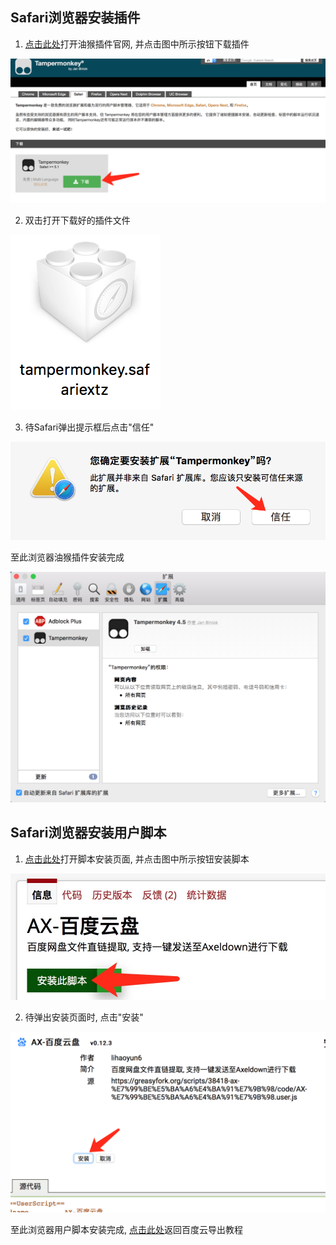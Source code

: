 ## Safari浏览器安装插件

1. [点击此处](http://tampermonkey.net)打开油猴插件官网, 并点击图中所示按钮下载插件  

![tamp](https://github.com/lihaoyun6/ax-baiduyunpan/blob/master/screenshot/s1.png)

2. 双击打开下载好的插件文件  

![tamp](https://github.com/lihaoyun6/ax-baiduyunpan/blob/master/screenshot/s2.png)

3. 待Safari弹出提示框后点击"信任"  

![tamp](https://github.com/lihaoyun6/ax-baiduyunpan/blob/master/screenshot/s3.png)

至此浏览器油猴插件安装完成  

![tamp](https://github.com/lihaoyun6/ax-baiduyunpan/blob/master/screenshot/s4.png)

## Safari浏览器安装用户脚本

1. [点击此处](https://greasyfork.org/zh-CN/scripts/38418-ax-百度云盘)打开脚本安装页面, 并点击图中所示按钮安装脚本  

![tamp](https://github.com/lihaoyun6/ax-baiduyunpan/blob/master/screenshot/s5.png)

2. 待弹出安装页面时, 点击"安装"

![tamp](https://github.com/lihaoyun6/ax-baiduyunpan/blob/master/screenshot/s6.png)

至此浏览器用户脚本安装完成, [点击此处](../baidu.md)返回百度云导出教程
